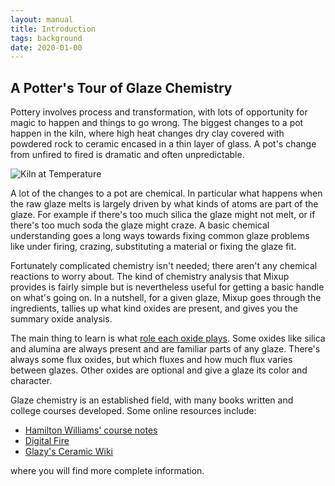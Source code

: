 ```yaml
---
layout: manual
title: Introduction
tags: background
date: 2020-01-00
---
```

## A Potter's Tour of Glaze Chemistry

Pottery involves process and transformation, 
with lots of opportunity for magic to happen and things to go wrong.
The biggest changes to a pot happen in the kiln, where high heat changes
dry clay covered with powdered rock to ceramic encased in a thin layer of glass. 
A pot's change from unfired to fired is dramatic and often unpredictable.

![Kiln at Temperature](/images/KilnAtTemp.jpg)

A lot of the changes to a pot are chemical.
In particular what happens when the raw glaze melts is largely driven by 
what kinds of atoms are part of the glaze. 
For example if there's too much silica the glaze might not melt, or
if there's too much soda the glaze might craze.
A basic chemical understanding goes
a long ways towards fixing common glaze problems like under firing, crazing, 
substituting a material or fixing the glaze fit. 

Fortunately complicated chemistry isn't needed; 
there aren't any chemical reactions to worry about.
The kind of chemistry analysis that Mixup provides is fairly simple but is 
nevertheless useful for getting a basic handle on what's going on. 
In a nutshell, for a given glaze, Mixup goes through the ingredients, tallies up 
what kind oxides are present, and gives you the summary oxide analysis.

The main thing to learn is what [role each oxide plays](/manual/background/oxides). 
Some oxides like silica and alumina are always present and are familiar parts of any glaze.
There's always some flux oxides, but which fluxes and how much flux varies between glazes.
Other oxides are optional and give a glaze its color and character.

Glaze chemistry is an established field, 
with many books written and college courses developed.
Some online resources include:

- [Hamilton Williams' course notes](https://www.hamiltonwilliams.com/glaze-chemistry)
- [Digital Fire](https://digitalfire.com/glossary/glaze+chemistry)
- [Glazy's Ceramic Wiki](https://wiki.glazy.org/t/introduction-to-glaze-calculation/233)

where you will find more complete information. 

